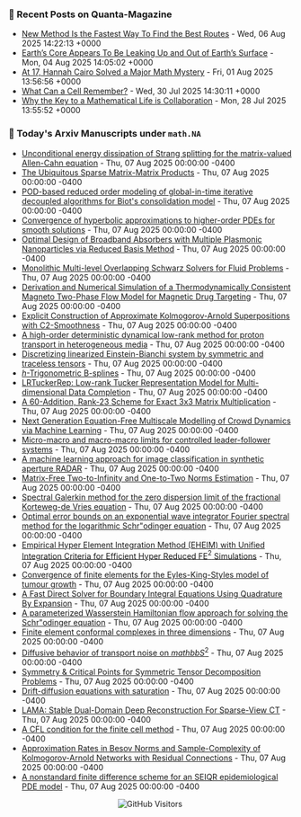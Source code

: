 ### 📝 Recent Posts on Quanta-Magazine
<!-- quanta starts -->
* <a href="https://www.quantamagazine.org/new-method-is-the-fastest-way-to-find-the-best-routes-20250806/">New Method Is the Fastest Way To Find the Best Routes</a> - Wed, 06 Aug 2025 14:22:13 +0000
* <a href="https://www.quantamagazine.org/earths-core-appears-to-be-leaking-up-and-out-of-earths-surface-20250804/">Earth’s Core Appears To Be Leaking Up and Out of Earth’s Surface</a> - Mon, 04 Aug 2025 14:05:02 +0000
* <a href="https://www.quantamagazine.org/at-17-hannah-cairo-solved-a-major-math-mystery-20250801/">At 17, Hannah Cairo Solved a Major Math Mystery</a> - Fri, 01 Aug 2025 13:56:56 +0000
* <a href="https://www.quantamagazine.org/what-can-a-cell-remember-20250730/">What Can a Cell Remember?</a> - Wed, 30 Jul 2025 14:30:11 +0000
* <a href="https://www.quantamagazine.org/why-the-key-to-a-mathematical-life-is-collaboration-20250728/">Why the Key to a Mathematical Life is Collaboration</a> - Mon, 28 Jul 2025 13:55:52 +0000
<!-- quanta ends -->


### 📝 Today's Arxiv Manuscripts under ``math.NA``
<!-- arxiv-math-na starts -->
* <a href="https://arxiv.org/abs/2508.03992">Unconditional energy dissipation of Strang splitting for the matrix-valued Allen-Cahn equation</a> - Thu, 07 Aug 2025 00:00:00 -0400
* <a href="https://arxiv.org/abs/2508.04077">The Ubiquitous Sparse Matrix-Matrix Products</a> - Thu, 07 Aug 2025 00:00:00 -0400
* <a href="https://arxiv.org/abs/2508.04082">POD-based reduced order modeling of global-in-time iterative decoupled algorithms for Biot's consolidation model</a> - Thu, 07 Aug 2025 00:00:00 -0400
* <a href="https://arxiv.org/abs/2508.04112">Convergence of hyperbolic approximations to higher-order PDEs for smooth solutions</a> - Thu, 07 Aug 2025 00:00:00 -0400
* <a href="https://arxiv.org/abs/2508.04198">Optimal Design of Broadband Absorbers with Multiple Plasmonic Nanoparticles via Reduced Basis Method</a> - Thu, 07 Aug 2025 00:00:00 -0400
* <a href="https://arxiv.org/abs/2508.04356">Monolithic Multi-level Overlapping Schwarz Solvers for Fluid Problems</a> - Thu, 07 Aug 2025 00:00:00 -0400
* <a href="https://arxiv.org/abs/2508.04360">Derivation and Numerical Simulation of a Thermodynamically Consistent Magneto Two-Phase Flow Model for Magnetic Drug Targeting</a> - Thu, 07 Aug 2025 00:00:00 -0400
* <a href="https://arxiv.org/abs/2508.04392">Explicit Construction of Approximate Kolmogorov-Arnold Superpositions with C2-Smoothness</a> - Thu, 07 Aug 2025 00:00:00 -0400
* <a href="https://arxiv.org/abs/2508.04484">A high-order deterministic dynamical low-rank method for proton transport in heterogeneous media</a> - Thu, 07 Aug 2025 00:00:00 -0400
* <a href="https://arxiv.org/abs/2508.04560">Discretizing linearized Einstein-Bianchi system by symmetric and traceless tensors</a> - Thu, 07 Aug 2025 00:00:00 -0400
* <a href="https://arxiv.org/abs/2508.04582">$h$-Trigonometric B-splines</a> - Thu, 07 Aug 2025 00:00:00 -0400
* <a href="https://arxiv.org/abs/2508.03755">LRTuckerRep: Low-rank Tucker Representation Model for Multi-dimensional Data Completion</a> - Thu, 07 Aug 2025 00:00:00 -0400
* <a href="https://arxiv.org/abs/2508.03857">A 60-Addition, Rank-23 Scheme for Exact 3x3 Matrix Multiplication</a> - Thu, 07 Aug 2025 00:00:00 -0400
* <a href="https://arxiv.org/abs/2508.03926">Next Generation Equation-Free Multiscale Modelling of Crowd Dynamics via Machine Learning</a> - Thu, 07 Aug 2025 00:00:00 -0400
* <a href="https://arxiv.org/abs/2508.04020">Micro-macro and macro-macro limits for controlled leader-follower systems</a> - Thu, 07 Aug 2025 00:00:00 -0400
* <a href="https://arxiv.org/abs/2508.04234">A machine learning approach for image classification in synthetic aperture RADAR</a> - Thu, 07 Aug 2025 00:00:00 -0400
* <a href="https://arxiv.org/abs/2508.04444">Matrix-Free Two-to-Infinity and One-to-Two Norms Estimation</a> - Thu, 07 Aug 2025 00:00:00 -0400
* <a href="https://arxiv.org/abs/2409.18490">Spectral Galerkin method for the zero dispersion limit of the fractional Korteweg-de Vries equation</a> - Thu, 07 Aug 2025 00:00:00 -0400
* <a href="https://arxiv.org/abs/2412.16902">Optimal error bounds on an exponential wave integrator Fourier spectral method for the logarithmic Schr"odinger equation</a> - Thu, 07 Aug 2025 00:00:00 -0400
* <a href="https://arxiv.org/abs/2503.19483">Empirical Hyper Element Integration Method (EHEIM) with Unified Integration Criteria for Efficient Hyper Reduced FE$^2$ Simulations</a> - Thu, 07 Aug 2025 00:00:00 -0400
* <a href="https://arxiv.org/abs/2504.11926">Convergence of finite elements for the Eyles-King-Styles model of tumour growth</a> - Thu, 07 Aug 2025 00:00:00 -0400
* <a href="https://arxiv.org/abs/2504.13809">A Fast Direct Solver for Boundary Integral Equations Using Quadrature By Expansion</a> - Thu, 07 Aug 2025 00:00:00 -0400
* <a href="https://arxiv.org/abs/2505.11762">A parameterized Wasserstein Hamiltonian flow approach for solving the Schr"odinger equation</a> - Thu, 07 Aug 2025 00:00:00 -0400
* <a href="https://arxiv.org/abs/2508.01238">Finite element conformal complexes in three dimensions</a> - Thu, 07 Aug 2025 00:00:00 -0400
* <a href="https://arxiv.org/abs/2508.02707">Diffusive behavior of transport noise on $mathbb{S}^2$</a> - Thu, 07 Aug 2025 00:00:00 -0400
* <a href="https://arxiv.org/abs/2306.07886">Symmetry & Critical Points for Symmetric Tensor Decomposition Problems</a> - Thu, 07 Aug 2025 00:00:00 -0400
* <a href="https://arxiv.org/abs/2410.10040">Drift-diffusion equations with saturation</a> - Thu, 07 Aug 2025 00:00:00 -0400
* <a href="https://arxiv.org/abs/2410.21111">LAMA: Stable Dual-Domain Deep Reconstruction For Sparse-View CT</a> - Thu, 07 Aug 2025 00:00:00 -0400
* <a href="https://arxiv.org/abs/2502.13675">A CFL condition for the finite cell method</a> - Thu, 07 Aug 2025 00:00:00 -0400
* <a href="https://arxiv.org/abs/2504.15110">Approximation Rates in Besov Norms and Sample-Complexity of Kolmogorov-Arnold Networks with Residual Connections</a> - Thu, 07 Aug 2025 00:00:00 -0400
* <a href="https://arxiv.org/abs/2508.02928">A nonstandard finite difference scheme for an SEIQR epidemiological PDE model</a> - Thu, 07 Aug 2025 00:00:00 -0400
<!-- arxiv-math-na ends -->

<div align="center">
  
![GitHub Visitors](https://api.visitorbadge.io/api/visitors?path=https%3A%2F%2Fgithub.com%2Flowrank&label=profile%20views&labelColor=%231e1e2e&countColor=%23cba6f7)



</div>
